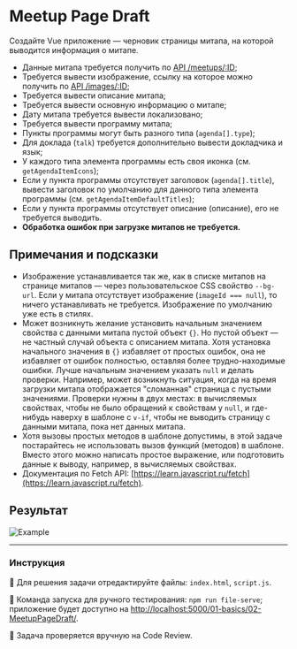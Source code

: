 # Meetup Page Draft

Создайте Vue приложение — черновик страницы митапа, на которой выводится информация о митапе.
- Данные митапа требуется получить по [API /meetups/:ID](https://course-vue.javascript.ru/api/#/Meetups/MeetupsController_findById);
- Требуется вывести изображение, ссылку на которое можно получить по [API /images/:ID](https://course-vue.javascript.ru/api/#/Images/ImagesController_getImage);
- Требуется вывести описание митапа;
- Требуется вывести основную информацию о митапе;
- Дату митапа требуется вывести локализовано;
- Требуется вывести программу митапа;
- Пункты программы могут быть разного типа (`agenda[].type`);
- Для доклада (`talk`) требуется дополнительно вывести докладчика и язык;
- У каждого типа элемента программы есть своя иконка (см. `getAgendaItemIcons`);
- Если у пункта программы отсутствует заголовок (`agenda[].title`), вывести заголовок по умолчанию для данного типа элемента программы (см. `getAgendaItemDefaultTitles`);
- Если у пункта программы отсутствует описание (описание), его не требуется выводить.
- **Обработка ошибок при загрузке митапов не требуется.**

## Примечания и подсказки

- Изображение устанавливается так же, как в списке митапов на странице митапов — через пользовательское CSS свойство `--bg-url`. Если у митапа отсутствует изображение (`imageId === null`), то ничего устанавливать не требуется. Изображение по умолчанию уже есть в стилях.
- Может возникнуть желание установить начальным значением свойства с данными митапа пустой объект `{}`. Но пустой объект — не частный случай объекта с описанием митапа. Хотя установка начального значения в `{}` избавляет от простых ошибок, она не избавляет от ошибок полностью, оставляя более трудно-находимые ошибки. Лучше начальным значением указать `null` и делать проверки. Например, может возникнуть ситуация, когда на время загрузки митапа отображается "сломанная" страница с пустыми значениями. Проверки нужны в двух местах: в вычисляемых свойствах, чтобы не было обращений к свойствам у `null`, и где-нибудь наверху в шаблоне с `v-if`, чтобы не выводить страницу с данными митапа, пока нет данных митапа.
- Хотя вызовы простых методов в шаблоне допустимы, в этой задаче постарайтесь не использовать вызов функций (методов) в шаблоне. Вместо этого можно написать простое выражение, или подготовить данные к выводу, например, в вычисляемых свойствах.
- Документация по Fetch API: [https://learn.javascript.ru/fetch](https://learn.javascript.ru/fetch).

## Результат

<img src="https://i.imgur.com/gZFOxnY.png" alt="Example">

---

### Инструкция

📝 Для решения задачи отредактируйте файлы: `index.html`, `script.js`.

🚀 Команда запуска для ручного тестирования: `npm run file-serve`;<br>
приложение будет доступно на [http://localhost:5000/01-basics/02-MeetupPageDraft/](http://localhost:5000/01-basics/02-MeetupPageDraft/).

💬 Задача проверяется вручную на Code Review.
